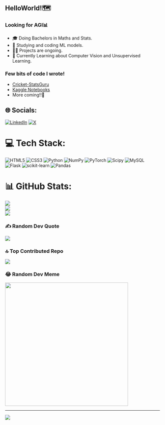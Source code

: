 ## HelloWorld!🗺️

### Looking for AGI📊
- 🎓 Doing Bachelors in  Maths and Stats.
- 🧐 Studying and coding ML models.
- 🏃‍♂️ Projects are ongoing.
- 📔 Currently Learning about Computer Vision and Unsupervised Learning.

### Few bits of code I wrote!
- [Cricket-StatsGuru](https://github.com/ankman007/cricket-statsguru)
- [Kaggle Notebooks](https://www.kaggle.com/chirayurijal/code)
- More coming!!🌚


## 🌐 Socials:
[![LinkedIn](https://img.shields.io/badge/LinkedIn-%230077B5.svg?logo=linkedin&logoColor=white)](https://linkedin.com/in/https://www.linkedin.com/in/chirayu-rijal-044549267/) [![X](https://img.shields.io/badge/X-black.svg?logo=X&logoColor=white)](https://x.com/https://twitter.com/chirayu_ri97191) 

# 💻 Tech Stack:
![HTML5](https://img.shields.io/badge/html5-%23E34F26.svg?style=for-the-badge&logo=html5&logoColor=white)
![CSS3](https://img.shields.io/badge/css3-%231572B6.svg?style=for-the-badge&logo=css3&logoColor=white)
![Python](https://img.shields.io/badge/python-3670A0?style=for-the-badge&logo=python&logoColor=ffdd54)
![NumPy](https://img.shields.io/badge/numpy-%23013243.svg?style=for-the-badge&logo=numpy&logoColor=white) ![PyTorch](https://img.shields.io/badge/PyTorch-%23EE4C2C.svg?style=for-the-badge&logo=PyTorch&logoColor=white) ![Scipy](https://img.shields.io/badge/SciPy-%230C55A5.svg?style=for-the-badge&logo=scipy&logoColor=%white) ![MySQL](https://img.shields.io/badge/mysql-%2300000f.svg?style=for-the-badge&logo=mysql&logoColor=white) ![Flask](https://img.shields.io/badge/flask-%23000.svg?style=for-the-badge&logo=flask&logoColor=white) 
![scikit-learn](https://img.shields.io/badge/scikit--learn-%23F7931E.svg?style=for-the-badge&logo=scikit-learn&logoColor=white)
![Pandas](https://img.shields.io/badge/pandas-%23150458.svg?style=for-the-badge&logo=pandas&logoColor=white)

# 📊 GitHub Stats:
![](https://github-readme-stats.vercel.app/api?username=RijalChirayu&theme=dark&hide_border=false&include_all_commits=false&count_private=false)<br/>
![](https://github-readme-streak-stats.herokuapp.com/?user=RijalChirayu&theme=dark&hide_border=false)<br/>
![](https://github-readme-stats.vercel.app/api/top-langs/?username=RijalChirayu&theme=dark&hide_border=false&include_all_commits=false&count_private=false&layout=compact)

### ✍️ Random Dev Quote
![](https://quotes-github-readme.vercel.app/api?type=horizontal&theme=radical)

### 🔝 Top Contributed Repo
![](https://github-contributor-stats.vercel.app/api?username=RijalChirayu&limit=5&theme=radical&combine_all_yearly_contributions=true)

### 😂 Random Dev Meme
<img src='https://randommeme-five.vercel.app/' style="height: 400px;"/>

---
[![](https://visitcount.itsvg.in/api?id=RijalChirayu&icon=0&color=0)](https://visitcount.itsvg.in)

<!-- Proudly created with GPRM ( https://gprm.itsvg.in ) -->
  
